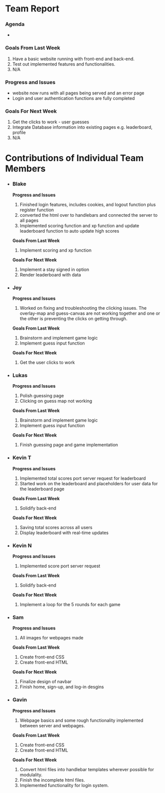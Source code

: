 # Team Report
### Agenda
- 

### Goals From Last Week
1. Have a basic website running with front-end and back-end.
2. Test out implemented features and functionalities.
3. N/A
   
### Progress and Issues
- website now runs with all pages being served and an error page
- Login and user authentication functions are fully completed

### Goals For Next Week
1. Get the clicks to work - user guesses
2. Integrate Database information into existing pages e.g. leaderboard, profile
3. N/A

# Contributions of Individual Team Members

- ### Blake
  **Progress and Issues**
  1) Finished login features, includes cookies, and logout function plus register function
  2) converted the html over to handlebars and connected the server to all pages 
  3) Implemented scoring function and xp function and update leaderboard function to auto update high scores
  
  **Goals From Last Week**
  1) Implement scoring and xp function
     
  **Goals For Next Week**
  1) Implement a stay signed in option
  2) Render leaderboard with data

- ### Joy
  **Progress and Issues**
  1) Worked on fixing and troubleshooting the clicking issues. The overlay-map and guess-canvas are not working together and one or the other is preventing the clicks on getting through. 
  
  **Goals From Last Week**
  1) Brainstorm and implement game logic
  2) Implement guess input function
     
  **Goals For Next Week**
  1) Get the user clicks to work

- ### Lukas
  **Progress and Issues**
  1) Polish guessing page
  2) Clicking on guess map not working
  
  **Goals From Last Week**
  1) Brainstorm and implement game logic
  2) Implement guess input function
   
  **Goals For Next Week**
  1) Finish guessing page and game implementation


- ### Kevin T
  **Progress and Issues**
  1) Implemented total scores port server request for leaderboard
  2) Started work on the leaderboard and placeholders for user data for the leaderboard page

  **Goals From Last Week**
  1) Solidify back-end

  **Goals For Next Week**
  1) Saving total scores across all users
  2) Display leaderboard with real-time updates

- ### Kevin N
  **Progress and Issues**
  1) Implemented score port server request
  
  **Goals From Last Week**
  1) Solidify back-end
  
  **Goals For Next Week**
  1) Implement a loop for the 5 rounds for each game

- ### Sam
  **Progress and Issues**
  1) All images for webpages made
  
  **Goals From Last Week**
  1) Create front-end CSS
  2) Create front-end HTML
     
  **Goals For Next Week**
  1) Finalize design of navbar
  2) Finish home, sign-up, and log-in desgins

- ### Gavin
  **Progress and Issues**
  1) Webpage basics and some rough functionality implemented between server and webpages.
  
  **Goals From Last Week**
  1) Create front-end CSS
  2) Create front-end HTML
     
  **Goals For Next Week**
  1) Convert html files into handlebar templates wherever possible for modulality.
  2) Finish the incomplete html files.
  3) Implemented functionality for login system.


